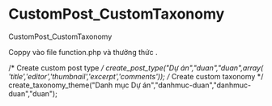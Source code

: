 # CustomPost_CustomTaxonomy
CustomPost_CustomTaxonomy

Coppy vào file function.php và thưởng thức .

/* Create custom post type */
create_post_type("Dự án","duan","duan",array( 'title','editor','thumbnail','excerpt','comments'));
/* Create custom taxonomy */
create_taxonomy_theme("Danh mục Dự án","danhmuc-duan","danhmuc-duan","duan");

